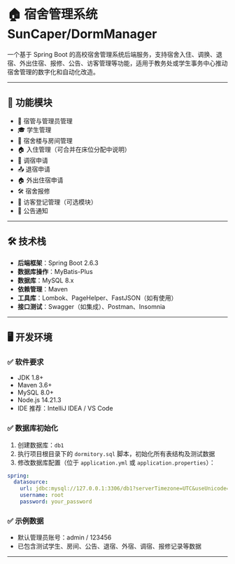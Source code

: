 # 🏠 宿舍管理系统 SunCaper/DormManager

一个基于 Spring Boot 的高校宿舍管理系统后端服务，支持宿舍入住、调换、退宿、外出住宿、报修、公告、访客管理等功能，适用于教务处或学生事务中心推动宿舍管理的数字化和自动化改造。

---

## 🧩 功能模块

- 👮 宿管与管理员管理
- 🎓 学生管理
- 🏢 宿舍楼与房间管理
- 🏠 入住管理（可合并在床位分配中说明）
- 🔄 调宿申请
- 📤 退宿申请
- 🏠 外出住宿申请
- 🛠 宿舍报修
- 🧾 访客登记管理（可选模块）
- 📢 公告通知


---

## 🛠 技术栈

- **后端框架**：Spring Boot 2.6.3  
- **数据库操作**：MyBatis-Plus  
- **数据库**：MySQL 8.x  
- **依赖管理**：Maven  
- **工具库**：Lombok、PageHelper、FastJSON（如有使用）  
- **接口测试**：Swagger（如集成）、Postman、Insomnia  

---

## 🖥️ 开发环境

### ✅ 软件要求

- JDK 1.8+  
- Maven 3.6+  
- MySQL 8.0+  
- Node.js 14.21.3
- IDE 推荐：IntelliJ IDEA / VS Code  

### ✅ 数据库初始化

1. 创建数据库：`db1`  
2. 执行项目根目录下的 `dormitory.sql` 脚本，初始化所有表结构及测试数据  
3. 修改数据库配置（位于 `application.yml` 或 `application.properties`）：

```yaml
spring:
  datasource:
    url: jdbc:mysql://127.0.0.1:3306/db1?serverTimezone=UTC&useUnicode=true&characterEncoding=utf-8&useSSL=false
    username: root
    password: your_password
````
### ✅ 示例数据
- 默认管理员账号：admin / 123456
- 已包含测试学生、房间、公告、退宿、外宿、调宿、报修记录等数据

---
